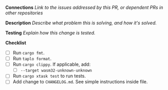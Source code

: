 **Connections**
_Link to the issues addressed by this PR, or dependent PRs in other repositories_

**Description**
_Describe what problem this is solving, and how it's solved._

**Testing**
_Explain how this change is tested._

<!--
Thanks for filing! The codeowners file will automatically request reviews from the appropriate teams.

After you get a review and have addressed any comments, please explicitly re-request a review from the
person(s) who reviewed your changes. This will make sure it gets re-added to their review queue - you're not bothering us!
-->

**Checklist**

- [ ] Run `cargo fmt`.
- [ ] Run `taplo format`.
- [ ] Run `cargo clippy`. If applicable, add:
  - [ ] `--target wasm32-unknown-unknown`
- [ ] Run `cargo xtask test` to run tests.
- [ ] Add change to `CHANGELOG.md`. See simple instructions inside file.
